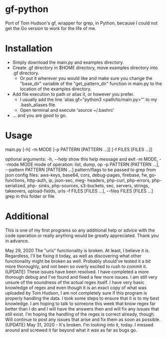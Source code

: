 # gf-python
Port of Tom Hudson's gf, wrapper for grep, in Python, because I could not get the Go version to work for the life of me.


# Installation
- Simply download the main.py and examples directory.
- Create .gf directory in $HOME directory, move examples directory into .gf directory.
  - Or put it wherever you would like and make sure you change the "base_dir" variable of the "get_pattern_dir" function in     main.py to the location of the examples directory.
- Add file execution to path or alias it, or however you prefer.
  - I usually add the line 'alias gf="python3 <path/to/main.py>"' to my .bash_aliases file.
  - Open terminal and execute 'source ~/.bashrc'
- ... and you are good to go.

# Usage
main.py [-h] -m MODE [-p PATTERN [PATTERN ...]] [-f FILES [FILES ...]]

optional arguments:
  -h, --help            show this help message and exit
  -m MODE, --mode MODE  mode of operation: list, dump, op
  -p PATTERN [PATTERN ...], --pattern PATTERN [PATTERN ...]
                        pattern/flags to be passed to grep from json config
                        files: aws-keys, base64, cors, debug-pages, firebase,
                        fw, go-functions, http-auth, ip, json-sec, meg-
                        headers, php-curl, php-errors, php-serialized, php-
                        sinks, php-sources, s3-buckets, sec, servers, strings,
                        takeovers, upload-fields, urls
  -f FILES [FILES ...], --files FILES [FILES ...]
                        grep in this folder or file
                        
# Additional
This is one of my first programs so any additional help or advice with the code operation or really anything would be greatly appreciated. Thank you in advance.

May 29, 2020
The "urls" functionality is broken. At least, I believe it is. Regardless, I'll be fixing it today, as well as discovering what other functionality might be broken as well. Probably should've tested it a bit more thoroughly, and not been so overly excited to rush to commit it.
(UPDATE) These issues have been resolved. I have completed a more thorough debug and I've found and fixed a few more issues. I am still very unsure of the soundness of the actual regex itself. I have very basic knowledge of regex and even though it is an exact copy of what was uploaded by Tom Hudson, I am not completely sure if this program is properly handling the data. I took some steps to ensure that it is to my best knowledge.  I am hoping to talk to someone this week that know regex far better than I do and I will have the answers then and will fix any issues that still exist. I'm hoping the handling of the regex is correct already, though. Will continue to post any issues that arise and fix them as soon as possible. 
(UPDATE) May 31, 2020 - It's broken. I'm looking into it, today. I messed around and screwed it far beyond what it was as far as bugs go.
